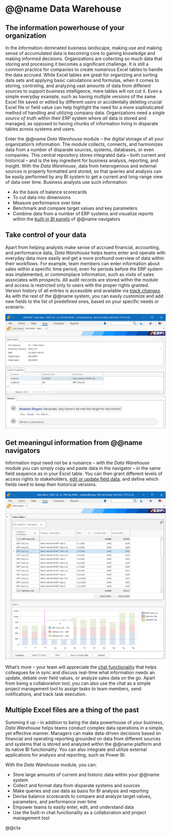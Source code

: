 #   @@name Data Warehouse
##  The information powerhouse of your organization

In the information-dominated business landscape, making use and making sense of accumulated data is becoming core to gaining knowledge and making informed decisions. Organizations are collecting so much data that storing and processing it becomes a significant challenge. It is still a common practice for companies to create numerous Excel tables to handle the data accrued. While Excel tables are great for organizing and sorting data sets and applying basic calculations and formulas, when it comes to storing, controling, and analyzing vast amounts of data from different sources to support business intelligence, mere tables will not cut it. Even a simple everyday example, such as having multiple versions of the same Excel file saved or edited by different users or accidentally deleting crucial Excel file or field value can help highlight the need for a more sophisticated method of handling and utilizing company data. Organizations need a *single source of truth* within their ERP system where *all* data is stored and managed, as opposed to having chunks of information living in disparate tables across systems and users.

Enter the @@name *Data Warehouse* module – the digital storage of all your organization’s information. The module collects, connects, and harmonizes data from a number of disparate sources, systems, databases, or even companies. This central repository stores integrated data – both current and historical – and is the key ingredient for business analysis, reporting, and insight. With the *Data Warehouse*, data from heterogenous and external sources is properly formatted and stored, so that queries and analysis can be easily performed by any BI system to get a current and long-range view of data over time. Business analysts use such information:
* As the basis of balance scorecards
* To cut data into dimensions
* Measure performance over time
* Benchmark and compare target values and key parameters
* Combine data from a number of ERP systems and visualize reports within the [built-in BI panels](https://info.erp.net/features/integrations/web-view.html) of @@name navigators

## Take control of your data

Apart from helping analysts make sense of accrued financial, accounting, and performance data, *Data Warehouse* helps teams enter and operate with everyday data more easily and get a more profound overview of data within their workflows. For example, team members can enter information about sales within a specific time period, even for periods before the ERP system was implemented, or commonplace information, such as visits of sales associates with prospects. All audit records are stored within the module and access is restricted only to users with the proper rights granted. Version history of all entries is accessible and available via [*track changes*](https://docs.erp.net/tech/advanced/data-objects/track-changes.html?q=Track%20changes). As with the rest of the @@name system, you can easily customize and add new fields to the list of predefined ones, based on your specific needs or scenario.

![Data fields](screenshot%201.png)


## Get meaningul information from @@name navigators

Information input need not be a nuisance – with the *Data Warehouse* module you can simply copy and paste data in the navigator – in the same field sequence as in your Excel table. You can then grant different levels of access rights to stakeholders, [edit or update field data](https://info.erp.net/features/general/custom-attributes.html), and define which fields need to keep their historical versions.

![Data input](screenshot%202.png)

What’s more – your team will appreciate the [chat functionality](https://info.erp.net/features/community/chatter.html) that helps colleagues be in sync and discuss real-time what information needs an update, debate over field values, or analyze sales data on the go. Apart from being a collaboration tool, you can also use the chat as a simple project management tool to assign tasks to team members, send notifications, and track task execution.

## Multiple Excel files are a thing of the past

Summing it up – in addition to being the data powerhouse of your business, *Data Warehouse* helps teams conduct complex data operations in a simple, yet effective manner. Managers can make data-driven decisions based on financial and operating reporting grounded on data from different sources and systems that is stored and analyzed within the @@name platform and its native BI functionality. You can also integrate and utilize external applications for analysis and reporting, such as Power BI.

With the *Data Warehouse* module, you can:
* Store large amounts of current and historic data within your @@name system
* Collect and format data from disparate systems and sources
* Make queries and use data as basis for BI analysis and reporting
* Devise balance scorecards to compare and analyze target values, parameters, and performance over time
* Empower teams to easily enter, edit, and understand data
* Use the built-in chat functionality as a collaboration and project management tool

@@cta

